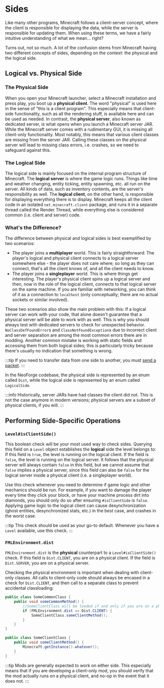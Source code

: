 # Sides

Like many other programs, Minecraft follows a client-server concept, where the client is responsible for displaying the data, while the server is responsible for updating them. When using these terms, we have a fairly intuitive understanding of what we mean... right?

Turns out, not so much. A lot of the confusion stems from Minecraft having two different concepts of sides, depending on the context: the physical and the logical side.

## Logical vs. Physical Side

### The Physical Side

When you open your Minecraft launcher, select a Minecraft installation and press play, you boot up a **physical client**. The word "physical" is used here in the sense of "this is a client program". This especially means that client-side functionality, such as all the rendering stuff, is available here and can be used as needed. In contrast, the **physical server**, also known as dedicated server, is what opens when you launch a Minecraft server JAR. While the Minecraft server comes with a rudimentary GUI, it is missing all client-only functionality. Most notably, this means that various client classes are missing from the server JAR. Calling these classes on the physical server will lead to missing class errors, i.e. crashes, so we need to safeguard against this.

### The Logical Side

The logical side is mainly focused on the internal program structure of Minecraft. The **logical server** is where the game logic runs. Things like time and weather changing, entity ticking, entity spawning, etc. all run on the server. All kinds of data, such as inventory contents, are the server's responsibility as well. The **logical client**, on the other hand, is responsible for displaying everything there is to display. Minecraft keeps all the client code in an isolated `net.minecraft.client` package, and runs it in a separate thread called the Render Thread, while everything else is considered common (i.e. client and server) code.

### What's the Difference?

The difference between physical and logical sides is best exemplified by two scenarios:

- The player joins a **multiplayer** world. This is fairly straightforward: The player's logical and physical client connects to a logical server somewhere else - the player does not care where; so long as they can connect, that's all the client knows of, and all the client needs to know.
- The player joins a **singleplayer** world. This is where things get interesting. The player's physical client spins up a logical server and then, now in the role of the logical client, connects to that logical server on the same machine. If you are familiar with networking, you can think of it as a connection to `localhost` (only conceptually; there are no actual sockets or similar involved).

These two scenarios also show the main problem with this: If a logical server can work with your code, that alone doesn't guarantee that a physical server will be able to work with as well. This is why you should always test with dedicated servers to check for unexpected behavior. `NoClassDefFoundError`s and `ClassNotFoundException`s due to incorrect client and server separation are among the most common errors there are in modding. Another common mistake is working with static fields and accessing them from both logical sides; this is particularly tricky because there's usually no indication that something is wrong.

:::tip
If you need to transfer data from one side to another, you must [send a packet][networking].
:::

In the NeoForge codebase, the physical side is represented by an enum called `Dist`, while the logical side is represented by an enum called `LogicalSide`.

:::info
Historically, server JARs have had classes the client did not. This is not the case anymore in modern versions; physical servers are a subset of physical clients, if you will.
:::

## Performing Side-Specific Operations

### `Level#isClientSide()`

This boolean check will be your most used way to check sides. Querying this field on a `Level` object establishes the  **logical** side the level belongs to: If this field is `true`, the level is running on the logical client. If the field is `false`, the level is running on the logical server. It follows that the physical server will always contain `false` in this field, but we cannot assume that `false` implies a physical server, since this field can also be `false` for the logical server inside a physical client (i.e. a singleplayer world).

Use this check whenever you need to determine if game logic and other mechanics should be run. For example, if you want to damage the player every time they click your block, or have your machine process dirt into diamonds, you should only do so after ensuring `#isClientSide` is `false`. Applying game logic to the logical client can cause desynchronization (ghost entities, desynchronized stats, etc.) in the best case, and crashes in the worst case.

:::tip
This check should be used as your go-to default. Whenever you have a `Level` available, use this check.
:::

### `FMLEnvironment.dist`

`FMLEnvironment.dist` is the **physical** counterpart to a `Level#isClientSide()` check. If this field is `Dist.CLIENT`, you are on a physical client. If the field is `Dist.SERVER`, you are on a physical server.

Checking the physical environment is important when dealing with client-only classes. All calls to client-only code should always be encased in a check for `Dist.CLIENT`, and then call to a separate class to prevent accidental classloading:

```java
public class SomeCommonClass {
    public void someCommonMethod() {
        //SomeClientClass will be loaded if and only if you are on a physical client
        if (FMLEnvironment.dist == Dist.CLIENT) {
            SomeClientClass.someClientMethod();
        }
    }
}

public class SomeClientClass {
    public void someClientMethod() {
        Minecraft.getInstance().whatever();
    }
}
```

:::tip
Mods are generally expected to work on either side. This especially means that if you are developing a client-only mod, you should verify that the mod actually runs on a physical client, and no-op in the event that it does not.
:::

[networking]: ../networking/index.md
